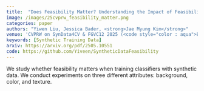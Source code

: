 ```yaml
---
title:  "Does Feasibility Matter? Understanding the Impact of Feasibility on Synthetic Training Data"
image: /images/25cvprw_feasibility_matter.png
categories: paper
authors: "Yiwen Liu, Jessica Bader, <strong>Jae Myung Kim</strong>"
venue: 'CVPRW on SynData4CV & FGVC12 2025 (<code style="color : aqua">Best Paper Award</code>)'
keywords: [Synthetic Training Data]
arxiv: https://arxiv.org/pdf/2505.10551
code: https://github.com/Yiveen/SyntheticDataFeasibility
---
```

We study whether feasibility matters when training classifiers with synthetic data. We conduct experiments on three different attributes: background, color, and texture.
